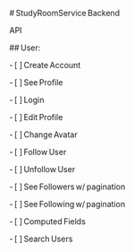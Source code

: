 # StudyRoomService Backend

API

## User:

- [ ] Create Account

- [ ] See Profile

- [ ] Login

- [ ] Edit Profile

- [ ] Change Avatar

- [ ] Follow User

- [ ] Unfollow User

- [ ] See Followers w/ pagination

- [ ] See Following w/ pagination

- [ ] Computed Fields

- [ ] Search Users

